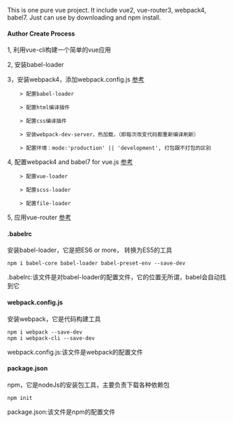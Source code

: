 This is one pure vue project. It include vue2, vue-router3, webpack4, babel7. Just can use by downloading and npm install.


#### Author Create Process 
1, 利用vue-cli构建一个简单的vue应用

2, 安装babel-loader

3，安装webpack4，添加webpack.config.js [参考](https://www.valentinog.com/blog/webpack-4-tutorial/)
```
    > 配置babel-loader

    > 配置html编译插件

    > 配置css编译插件

    > 安装webpack-dev-server，热加载，（即每次改变代码都重新编译刷新）

    > 配置环境：mode:'production' || 'development', 打包跟不打包的区别
```

4, 配置webpack4 and babel7 for vue.js [参考](https://markus.oberlehner.net/blog/setting-up-a-vue-project-with-webpack-4-and-babel-7/)
```
    > 配置vue-loader
    
    > 配置scss-loader
    
    > 配置file-loader
```
5, 应用vue-router [参考](https://scotch.io/tutorials/getting-started-with-vue-router)


#### .babelrc
安装babel-loader，它是把ES6 or more， 转换为ES5的工具
```
npm i babel-core babel-loader babel-preset-env --save-dev
```
.babelrc:该文件是对babel-loader的配置文件，它的位置无所谓，babel会自动找到它

#### webpack.config.js
安装webpack，它是代码构建工具
```
npm i webpack --save-dev
npm i webpack-cli --save-dev
```
webpack.config.js:该文件是webpack的配置文件

#### package.json
npm，它是nodeJs的安装包工具，主要负责下载各种依赖包
```
npm init
```
package.json:该文件是npm的配置文件
